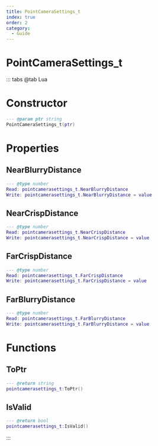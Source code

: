 ```yaml
---
title: PointCameraSettings_t
index: true
order: 2
category:
  - Guide
---
```


# PointCameraSettings_t

::: tabs
@tab Lua
# Constructor
```lua
--- @param ptr string
PointCameraSettings_t(ptr)
```
# Properties
## NearBlurryDistance 
```lua
--- @type number
Read: pointcamerasettings_t.NearBlurryDistance
Write: pointcamerasettings_t.NearBlurryDistance = value
```
## NearCrispDistance 
```lua
--- @type number
Read: pointcamerasettings_t.NearCrispDistance
Write: pointcamerasettings_t.NearCrispDistance = value
```
## FarCrispDistance 
```lua
--- @type number
Read: pointcamerasettings_t.FarCrispDistance
Write: pointcamerasettings_t.FarCrispDistance = value
```
## FarBlurryDistance 
```lua
--- @type number
Read: pointcamerasettings_t.FarBlurryDistance
Write: pointcamerasettings_t.FarBlurryDistance = value
```
# Functions
## ToPtr
```lua
--- @return string
pointcamerasettings_t:ToPtr()
```
## IsValid
```lua
--- @return bool
pointcamerasettings_t:IsValid()
```

:::
